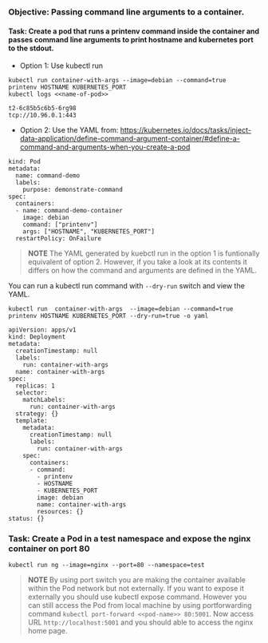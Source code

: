 
### Objective: Passing command line arguments to a container.
#### Task: Create a pod that runs a printenv command inside the container and passes command line arguments to print hostname and kubernetes port to the stdout.  

* Option 1: Use kubectl run 
 ``` 
 kubectl run container-with-args --image=debian --command=true  printenv HOSTNAME KUBERNETES_PORT 
 kubectl logs <<name-of-pod>>

 t2-6c85b5c6b5-6rg98
 tcp://10.96.0.1:443
 ```
* Option 2: Use the YAML from: https://kubernetes.io/docs/tasks/inject-data-application/define-command-argument-container/#define-a-command-and-arguments-when-you-create-a-pod
```apiVersion: v1
kind: Pod
metadata:
  name: command-demo
  labels:
    purpose: demonstrate-command
spec:
  containers:
  - name: command-demo-container
    image: debian
    command: ["printenv"]
    args: ["HOSTNAME", "KUBERNETES_PORT"]
  restartPolicy: OnFailure
  ```
> **NOTE** 
  The YAML generated by kuebctl run in the option 1 is funtionally equivalent of option 2. However, if you take a look at its contents it differs on how the command and arguments are defined in the YAML. 

You can run a kubectl run command with ```--dry-run``` switch and view the YAML. 
```
kubectl run  container-with-args  --image=debian --command=true  printenv HOSTNAME KUBERNETES_PORT --dry-run=true -o yaml

apiVersion: apps/v1
kind: Deployment
metadata:
  creationTimestamp: null
  labels:
    run: container-with-args
  name: container-with-args
spec:
  replicas: 1
  selector:
    matchLabels:
      run: container-with-args
  strategy: {}
  template:
    metadata:
      creationTimestamp: null
      labels:
        run: container-with-args
    spec:
      containers:
      - command:
        - printenv
        - HOSTNAME
        - KUBERNETES_PORT
        image: debian
        name: container-with-args
        resources: {}
status: {}
```
    
### Task: Create a Pod in a test namespace and expose the nginx container on port 80

```kubectl run ng --image=nginx --port=80 --namespace=test```

> **NOTE** By using port switch you are making the container available within the Pod network but not externally. If you want to expose it externally you should use kubectl expose command. However you can still access the Pod from local machine by using portforwarding command ``` kubectl port-forward <<pod-name>> 80:5001 ```. Now access URL ```http://localhost:5001``` and you should able to access the nginx home page.
